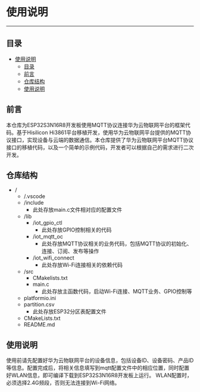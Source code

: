 # 使用说明

---

## 目录
- [使用说明](#使用说明)
  - [目录](#目录)
  - [前言](#前言)
  - [仓库结构](#仓库结构)
  - [使用说明](#使用说明-1)

## 前言
本仓库为ESP32S3N16R8开发板使用MQTT协议连接华为云物联网平台的框架代码。基于Hisilicon Hi3861平台移植开发，使用华为云物联网平台提供的MQTT协议接口，实现设备与云端的数据通信。本仓库提供了华为云物联网平台MQTT协议接口的移植代码，以及一个简单的示例代码，开发者可以根据自己的需求进行二次开发。
## 仓库结构
- /
  - /.vscode
  - /include
    - 此处存放main.c文件相对应的配置文件 
  - /lib
    - /iot_gpio_ctl
      - 此处存放GPIO控制相关的代码
    - /iot_mqtt_oc
      - 此处存放MQTT协议相关的业务代码，包括MQTT协议的初始化、连接、订阅、发布等操作
    - /iot_wifi_connect
      - 此处存放Wi-Fi连接相关的依赖代码
  - /src
    - CMakelists.txt
    - main.c
      - 此处存放主函数代码，启动Wi-Fi连接、MQTT业务、GPIO控制等
  - platformio.ini
  - partition.csv
    - 此处存放ESP32分区表配置文件
  - CMakeLists.txt
  - README.md

## 使用说明
使用前请先配置好华为云物联网平台的设备信息，包括设备ID、设备密码、产品ID等信息。配置完成后，将相关信息填写到mqtt配置文件中的相应位置，同时配置好WLAN信息，即可编译下载到ESP32S3N16R8开发板上运行。
WLAN配置时，必须选择2.4G频段，否则无法连接到Wi-Fi网络。
